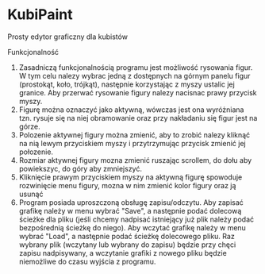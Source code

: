 # KubiPaint
Prosty edytor graficzny dla kubistów

Funkcjonalność

1. Zasadniczą funkcjonalnością programu jest możliwość rysowania figur. W tym celu nalezy wybrac jedną z dostępnych na górnym panelu figur (prostokąt, koło, trójkąt), następnie korzystając z myszy ustalic jej granice. Aby przerwać rysowanie figury nalezy nacisnac prawy przycisk myszy.
2. Figurę można oznaczyć jako aktywną, wówczas jest ona wyróżniana tzn. rysuje się na niej obramowanie oraz przy nakładaniu się figur     jest na górze.
3. Polozenie aktywnej figury można zmienić, aby to zrobić nalezy kliknąć na nią lewym przyciskiem myszy i przytrzymując przycisk zmienić jej połozenie.
4. Rozmiar aktywnej figury mozna zmienić ruszając scrollem, do dołu aby powiekszyc, do góry aby zmniejszyć.
5. Kliknięcie prawym przyciskiem myszy na aktywną figurę spowoduje rozwinięcie menu figury, mozna w nim zmienić kolor figury oraz ją usunąć
6. Program posiada uproszczoną obsługę zapisu/odczytu. Aby zapisać grafikę należy w menu wybrać "Save", a następnie podać dolecową ścieżke dla pliku (jeśli chcemy nadpisać istniejący już plik należy podać bezpośrednią ścieżkę do niego). Aby wczytać grafikę należy w menu wybrać "Load", a następnie podać ścieżkę dolecowego pliku. Raz wybrany plik (wczytany lub wybrany do zapisu) będzie przy chęci zapisu nadpisywany, a wczytanie grafiki z nowego pliku będzie niemożliwe do czasu wyjścia z programu.
